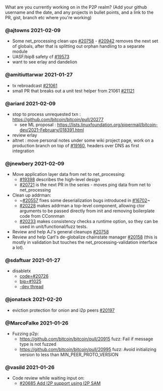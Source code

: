 What are you currently working on in the P2P realm? (Add your github username and the date, and any projects in bullet points, and a link to the PR, gist, branch etc where you're working)

### @ajtowns 2021-02-09

* Some net_processing clean ups [#20758](https://github.com/bitcoin/bitcoin/pull/20758) - [#20942](https://github.com/bitcoin/bitcoin/pull/20758) removes the next set of globals, after that is splitting out orphan handling to a separate module
* UASF/bip8 safety cf [#19573](https://github.com/bitcoin/pull/19573)
* want to see erlay and dandelion

### @amitiuttarwar 2021-01-27

* tx rebroadcast [#21061](https://github.com/bitcoin/bitcoin/pull/21061)
* small PR that breaks out a unit test helper from 21061 [#21121](https://github.com/bitcoin/bitcoin/pull/21121)

### @ariard 2021-02-09

- stop to process unrequested txn : https://github.com/bitcoin/bitcoin/pull/20277
   - see ML proposal : https://lists.linuxfoundation.org/pipermail/bitcoin-dev/2021-February/018391.html
- review erlay
- altnet : move personal notes under some wiki project page, work on a production branch on top of [#19160](https://github.com/bitcoin/bitcoin/pull/19160), headers over DNS as first integration

### @jnewbery 2021-02-09

- Move application layer data from net to net_processing:
  - [#19398](https://github.com/bitcoin/bitcoin/issues/19398) describes the high-level design
  - [#20721](https://github.com/bitcoin/bitcoin/pull/20721) is the next PR in the series - moves ping data from net to net_processing
- Clean up addrman:
  - ~[#20557](https://github.com/bitcoin/bitcoin/pull/20557) fixes some deserialization bugs introduced in [#16702](https://github.com/bitcoin/bitcoin/pull/16702)~
  - [#20228](https://github.com/bitcoin/bitcoin/pull/20228) makes addrman a top-level component, allowing ctor arguments to be passed directly from init and removing boilerplate code from CConnman
  - [#20233](https://github.com/bitcoin/bitcoin/pull/20233) makes consistency checks a runtime option, so they can be used in unit/functional/fuzz tests.
- Review and help AJ's general cleanups [#20758](https://github.com/bitcoin/bitcoin/pull/20758)
- Review and help Carl's de-globalize chainstate manager [#20158](https://github.com/bitcoin/bitcoin/pull/20158) (this is mostly in validation but touches the net_processing-validation interface a lot).

### @sdaftuar 2021-01-27

* disabletx
  * [code=#20726](https://github.com/bitcoin/bitcoin/pull/20726)
  * [bip=#1025](https://github.com/bitcoin/bips/pull/1052)
  * [-dev thread](https://lists.linuxfoundation.org/pipermail/bitcoin-dev/2021-January/018340.html)

### @jonatack 2021-02-20

* eviction protection for onion and i2p peers [#20197](https://github.com/bitcoin/bitcoin/pull/20197)

### @MarcoFalke 2021-01-26

* Fuzzing p2p:
  * https://github.com/bitcoin/bitcoin/pull/20915  fuzz: Fail if message type is not fuzzed
  * https://github.com/bitcoin/bitcoin/pull/20995  fuzz: Avoid initializing version to less than MIN_PEER_PROTO_VERSION 

### @vasild 2021-01-26

* Code review while waiting input on:
  * [#20685 Add I2P support using I2P SAM](https://github.com/bitcoin/bitcoin/pull/20685)
